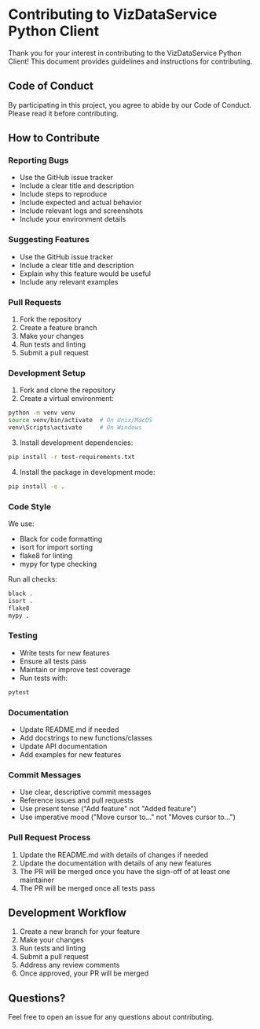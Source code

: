 # Contributing to VizDataService Python Client

Thank you for your interest in contributing to the VizDataService Python Client! This document provides guidelines and instructions for contributing.

## Code of Conduct

By participating in this project, you agree to abide by our Code of Conduct. Please read it before contributing.

## How to Contribute

### Reporting Bugs

- Use the GitHub issue tracker
- Include a clear title and description
- Include steps to reproduce
- Include expected and actual behavior
- Include relevant logs and screenshots
- Include your environment details

### Suggesting Features

- Use the GitHub issue tracker
- Include a clear title and description
- Explain why this feature would be useful
- Include any relevant examples

### Pull Requests

1. Fork the repository
2. Create a feature branch
3. Make your changes
4. Run tests and linting
5. Submit a pull request

### Development Setup

1. Fork and clone the repository
2. Create a virtual environment:
```bash
python -m venv venv
source venv/bin/activate  # On Unix/MacOS
venv\Scripts\activate     # On Windows
```

3. Install development dependencies:
```bash
pip install -r test-requirements.txt
```

4. Install the package in development mode:
```bash
pip install -e .
```

### Code Style

We use:
- Black for code formatting
- isort for import sorting
- flake8 for linting
- mypy for type checking

Run all checks:
```bash
black .
isort .
flake8
mypy .
```

### Testing

- Write tests for new features
- Ensure all tests pass
- Maintain or improve test coverage
- Run tests with:
```bash
pytest
```

### Documentation

- Update README.md if needed
- Add docstrings to new functions/classes
- Update API documentation
- Add examples for new features

### Commit Messages

- Use clear, descriptive commit messages
- Reference issues and pull requests
- Use present tense ("Add feature" not "Added feature")
- Use imperative mood ("Move cursor to..." not "Moves cursor to...")

### Pull Request Process

1. Update the README.md with details of changes if needed
2. Update the documentation with details of any new features
3. The PR will be merged once you have the sign-off of at least one maintainer
4. The PR will be merged once all tests pass

## Development Workflow

1. Create a new branch for your feature
2. Make your changes
3. Run tests and linting
4. Submit a pull request
5. Address any review comments
6. Once approved, your PR will be merged

## Questions?

Feel free to open an issue for any questions about contributing. 